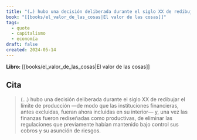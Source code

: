 ```yaml
---
title: "(…) hubo una decisión deliberada durante el siglo XX de redibujar el límite de p..."
book: "[[books/el_valor_de_las_cosas|El valor de las cosas]]"
tags:
  - quote
  - capitalismo
  - economía
draft: false
created: 2024-05-14
---
```


**Libro:** [[books/el_valor_de_las_cosas|El valor de las cosas]]

## Cita
> (…) hubo una decisión deliberada durante el siglo XX de redibujar el límite de producción —de modo que las instituciones financieras, antes excluidas, fueran ahora incluidas en su interior— y, una vez las finanzas fueron rediseñadas como productivas, de eliminar las regulaciones que previamente habían mantenido bajo control sus cobros y su asunción de riesgos.
